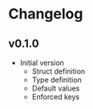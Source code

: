 # Changelog

## v0.1.0

* Initial version
    * Struct definition
    * Type definition
    * Default values
    * Enforced keys
